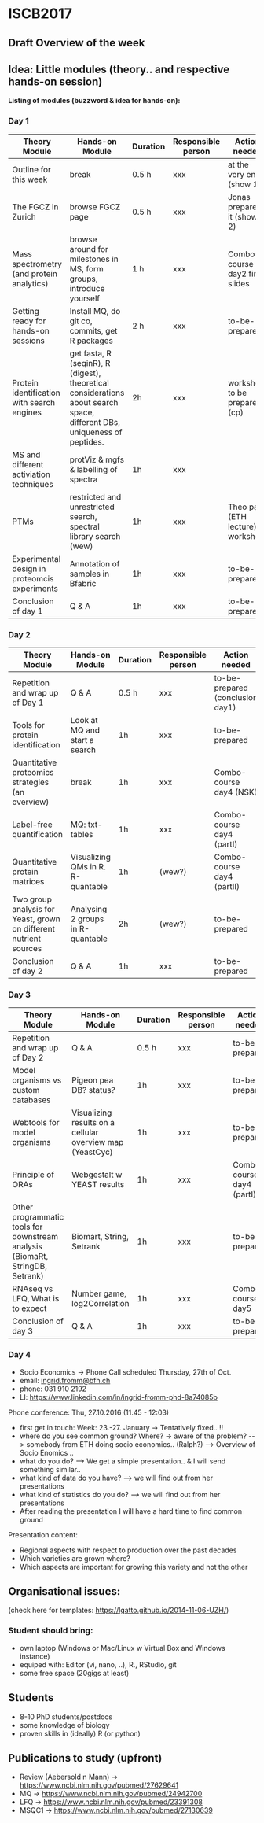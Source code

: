 # ISCB2017

## Draft Overview of the week

## Idea: Little modules (theory.. and respective hands-on session)

**Listing of modules (buzzword & idea for hands-on):**



### Day 1

Theory Module | Hands-on Module | Duration | Responsible person | Action needed
------------ | ------------- | ------------- | ------------- | ------------- 
Outline for this week | break | 0.5 h | xxx | at the very end (show 1)
The FGCZ in Zurich | browse FGCZ page | 0.5 h | xxx | Jonas prepares it (show 2)
Mass spectrometry (and protein analytics) | browse around for milestones in MS, form groups, introduce yourself | 1 h | xxx | Combo course day2 first slides
Getting ready for hands-on sessions | Install MQ, do git co, commits, get R packages | 2 h | xxx | to-be-prepared
Protein identification with search engines | get fasta, R (seqinR), R (digest), theoretical considerations about search space, different DBs, uniqueness of peptides.  | 2h | xxx | workshop to be prepared (cp)
MS and different activiation techniques | protViz & mgfs & labelling of spectra | 1h | xxx
PTMs | restricted and unrestricted search, spectral library search (wew) | 1h | xxx | Theo part (ETH lecture) , workshop!
Experimental design in proteomcis experiments | Annotation of samples in Bfabric | 1h | xxx | to-be-prepared
Conclusion of day 1 | Q & A | 1h | xxx | to-be-prepared



### Day 2

Theory Module | Hands-on Module | Duration | Responsible person | Action needed
------------ | ------------- | ------------- | ------------- | -------------  
Repetition and wrap up of Day 1 | Q & A | 0.5 h | xxx | to-be-prepared (conclusion day1)
Tools for protein identification | Look at MQ and start a search | 1h | xxx | to-be-prepared
Quantitative proteomics strategies (an overview) | break | 1h | xxx | Combo-course day4 (NSK)
Label-free quantification | MQ: txt-tables | 1h | xxx | Combo-course day4 (partI)
Quantitative protein matrices | Visualizing QMs in R. R-quantable  | 1h | (wew?) | Combo-course day4 (partII)
Two group analysis for Yeast, grown on different nutrient sources | Analysing 2 groups in R-quantable | 2h | (wew?) | to-be-prepared
Conclusion of day 2 | Q & A | 1h | xxx | to-be-prepared



### Day 3
Theory Module | Hands-on Module | Duration | Responsible person | Action needed
------------ | ------------- | ------------- | ------------- | -------------  
Repetition and wrap up of Day 2| Q & A | 0.5 h | xxx | to-be-prepared
Model organisms vs custom databases | Pigeon pea DB? status? | 1h | xxx | to-be-prepared
Webtools for model organisms | Visualizing results on a cellular overview map (YeastCyc) | 1h | xxx | to-be-prepared
Principle of ORAs |  Webgestalt w YEAST results | 1h | xxx | Combo-course day4 (partI)
Other programmatic tools for downstream analysis (BiomaRt, StringDB, Setrank) | Biomart, String, Setrank | 1h | xxx | to-be-prepared
RNAseq vs LFQ, What is to expect | Number game, log2Correlation | 1h | xxx | Combo-course day5
Conclusion of day 3 | Q & A | 1h | xxx | to-be-prepared



### Day 4

- Socio Economics
-> Phone Call scheduled Thursday, 27th of Oct.
- email: ingrid.fromm@bfh.ch
- phone: 031 910 2192 
- LI: https://www.linkedin.com/in/ingrid-fromm-phd-8a74085b


Phone conference: Thu, 27.10.2016 (11.45 - 12:03)
- first get in touch: Week: 23.-27. January -> Tentatively fixed.. !!
- where do you see common ground? Where? -> aware of the problem?
--> somebody from ETH doing socio economics.. (Ralph?)
--> Overview of Socio Enomics .. 
- what do you do?
--> We get a simple presentation.. & I will send something similar.. 
- what kind of data do you have? --> we will find out from her presentations
- what kind of statistics do you do? --> we will find out from her presentations 
- After reading the presentation I will have a hard time to find common ground

Presentation content:
- Regional aspects with respect to production over the past decades
- Which varieties are grown where? 
- Which aspects are important for growing this variety and not the other



## Organisational issues:
(check here for templates: https://lgatto.github.io/2014-11-06-UZH/)

### Student should bring:
- own laptop (Windows or Mac/Linux w Virtual Box and Windows instance)
- equiped with: Editor (vi, nano, ..), R., RStudio, git
- some free space (20gigs at least)


## Students
- 8-10 PhD students/postdocs
- some knowledge of biology
- proven skills in (ideally) R (or python)


## Publications to study (upfront)
- Review (Aebersold n Mann) -> https://www.ncbi.nlm.nih.gov/pubmed/27629641
- MQ -> https://www.ncbi.nlm.nih.gov/pubmed/24942700
- LFQ -> https://www.ncbi.nlm.nih.gov/pubmed/23391308
- MSQC1 -> https://www.ncbi.nlm.nih.gov/pubmed/27130639
